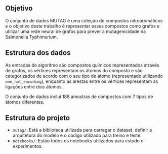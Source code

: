 ## Objetivo

O conjunto de dados MUTAG é uma coleção de compostos nitroaromáticos e o objetivo deste trabalho é representar esses compostos como grafos e utilizar uma rede neural de grafos para prever a mutagenicidade na Salmonella Typhimurium.

## Estrutura dos dados

As entradas do algoritmo são compostos químicos representados através de grafos, os vértices representam os átomos do composto e são categorizados de acordo com o seu tipo de átomo (representado utilizando `one_hot_encoding`), enquanto as arestas entre os vértices representam as ligações entre dois átomos.

O conjunto de dados inclui 188 amostras de compostos com 7 tipos de átomos diferentes.


## Estrutura do projeto

- `mutag/`: Está a biblioteca utilizada para carregar o dataset, definir a arquitetura do modelo e o código utilizado para treino e teste.
- `notebooks/`: Estão todos os notebooks utilizados para estudo e experimentos.
